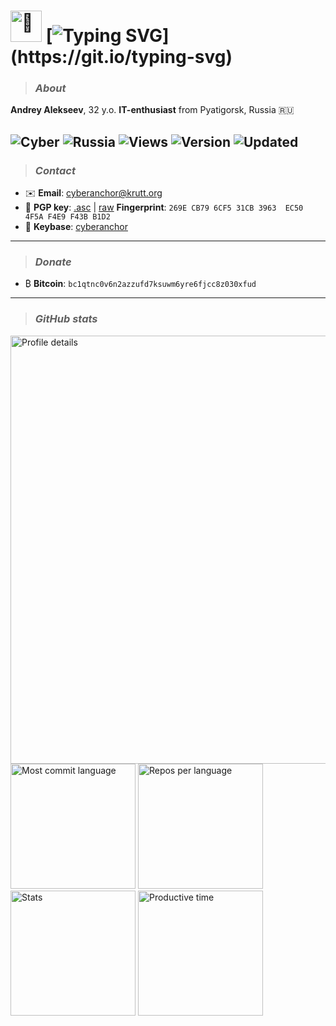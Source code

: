 <div align="left">

# <img src="https://media.giphy.com/media/hvRJCLFzcasrR4ia7z/giphy.gif" width="50" alt="👋"> [![Typing SVG](https://readme-typing-svg.herokuapp.com?font=Cascadia+Code+&weight=400&size=35&pause=500&color=2928FF&width=435&lines=Welcome+to+my+GitHub!)](https://git.io/typing-svg)

> ### *About*

**Andrey Alekseev**, 32 y.o. **IT-enthusiast** from Pyatigorsk, Russia 🇷🇺

![Cyber](https://img.shields.io/badge/Cyber-Anchor-green)
![Russia](https://img.shields.io/badge/Location-Russia-green)
![Views](https://komarev.com/ghpvc/?username=cyberanchor&color=brightgreen)
![Version](https://img.shields.io/badge/Version-1.0.4-green)
![Updated](https://img.shields.io/badge/Last%20Update-May%2023,%202025-green)
---

> ### *Contact*

- ✉️ **Email**: [cyberanchor@krutt.org](mailto:cyberanchor@krutt.org)
- 🔑 **PGP key**: [.asc](https://github.com/cyberanchor/cyberanchor/blob/main/public-key.asc) | [raw](https://raw.githubusercontent.com/cyberanchor/cyberanchor/refs/heads/main/public-key.asc) **Fingerprint**: `269E CB79 6CF5 31CB 3963  EC50 4F5A F4E9 F43B B1D2`
- 🔑 **Keybase**: [cyberanchor](https://keybase.io/cyberanchor)

---

> ### *Donate*

- ₿ **Bitcoin**: `bc1qtnc0v6n2azzufd7ksuwm6yre6fjcc8z030xfud`

---

> ### *GitHub stats*

<tr>
  <td style="text-align: center;width: 50%">
      <img src="https://github-profile-summary-cards.vercel.app/api/cards/profile-details?username=cyberanchor&theme=solarized_dark" alt="Profile details" width="685px">
  </td>


  <td style="text-align: center;width: 50%">
      <img src="https://github-profile-summary-cards.vercel.app/api/cards/most-commit-language?username=cyberanchor&theme=solarized_dark" alt="Most commit language" height="200px">
  </td>

  <td style="text-align: center;width: 50%">
      <img src="https://github-profile-summary-cards.vercel.app/api/cards/repos-per-language?username=cyberanchor&theme=solarized_dark" alt="Repos per language" height="200px">
  </td>

  <td style="text-align: center;width: 50%">
      <img src="https://github-profile-summary-cards.vercel.app/api/cards/stats?username=cyberanchor&theme=solarized_dark" alt="Stats" height="200px">
  </td>

  <td style="text-align: center;width: 50%">
      <img src="https://github-profile-summary-cards.vercel.app/api/cards/productive-time?username=cyberanchor&theme=solarized_dark" alt="Productive time" height="200px">
  </td>

</div>
